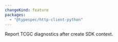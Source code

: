```yaml
---
changeKind: feature
packages:
  - "@typespec/http-client-python"
---
```


Report TCGC diagnostics after create SDK context.